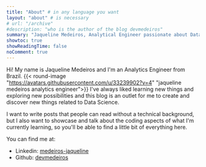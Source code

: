 ```yaml
---
title: "About" # in any language you want
layout: "about" # is necessary
# url: "/archive"
#description: "who is the author of the blog devmedeiros"
summary: "Jaqueline Medeiros, Analytical Engineer passionate about Data Science. She discovers her blog, where she mixes the technical with the accessible, offering content about programming and discoveries for readers of different skill levels."
showtoc: true
showReadingTime: false
noComment: true
---
```


Hi! My name is Jaqueline Medeiros and I'm an Analytics Engineer from Brazil. {{< round-image "https://avatars.githubusercontent.com/u/33239902?v=4" "jaqueline medeiros analytics engineer">}} I've always liked learning new things and exploring new possibilities and this blog is an outlet for me to create and discover new things related to Data Science. 

I want to write posts that people can read without a technical background, but I also want to showcase and talk about the coding aspects of what I'm currently learning, so you'll be able to find a little bit of everything here.

You can find me at:

- Linkedin: [medeiros-jaqueline](https://www.linkedin.com/in/medeiros-jaqueline/)
- Github: [devmedeiros](https://github.com/devmedeiros)

